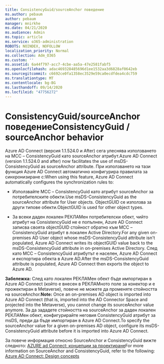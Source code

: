 ```yaml
---
title: ConsistencyGuid/sourceAnchor поведение
ms.author: pebaum
author: pebaum
manager: mnirkhe
ms.date: 04/21/2020
ms.audience: Admin
ms.topic: article
ms.service: o365-administration
ROBOTS: NOINDEX, NOFOLLOW
localization_priority: Normal
ms.collection: Adm_O365
ms.custom: ''
ms.assetid: 6a44f797-acc7-4cbe-aa5a-47e2581fabf5
ms.openlocfilehash: adac469328485696d1ee1532aa3d6828af0642eb
ms.sourcegitcommit: c6692ce0fa1358ec3529e59ca0ecdfdea4cdc759
ms.translationtype: MT
ms.contentlocale: bg-BG
ms.lasthandoff: 09/14/2020
ms.locfileid: "47756272"
---
```

# <a name="consistencyguid--sourceanchor-behavior"></a><span data-ttu-id="9c48b-102">ConsistencyGuid/sourceAnchor поведение</span><span class="sxs-lookup"><span data-stu-id="9c48b-102">ConsistencyGuid / sourceAnchor behavior</span></span>

<span data-ttu-id="9c48b-103">Azure AD Connect (версия 1.1.524.0 и After) сега улеснява използването на МСС – ConsistencyGuid като sourceAnchor атрибут.</span><span class="sxs-lookup"><span data-stu-id="9c48b-103">Azure AD Connect (version 1.1.524.0 and after) now facilitates the use of msDS-ConsistencyGuid as sourceAnchor attribute.</span></span> <span data-ttu-id="9c48b-104">При използването на тази функция Azure AD Connect автоматично конфигурира правилата за синхронизиране с:</span><span class="sxs-lookup"><span data-stu-id="9c48b-104">When using this feature, Azure AD Connect automatically configures the synchronization rules to:</span></span>
  
- <span data-ttu-id="9c48b-105">Използвайте МСС – ConsistencyGuid като атрибут sourceAnchor за потребителските обекти.</span><span class="sxs-lookup"><span data-stu-id="9c48b-105">Use msDS-ConsistencyGuid as the sourceAnchor attribute for User objects.</span></span> <span data-ttu-id="9c48b-106">ObjectGUID се използва за други типове обекти.</span><span class="sxs-lookup"><span data-stu-id="9c48b-106">ObjectGUID is used for other object types.</span></span>
    
- <span data-ttu-id="9c48b-107">За всеки даден локален РЕКЛАМен потребителски обект, чийто атрибут на ConsistencyGuid не е попълнен, Azure AD Connect записва своята objectGUID стойност обратно към МСС – ConsistencyGuid атрибут в локален Active Directory.</span><span class="sxs-lookup"><span data-stu-id="9c48b-107">For any given on-premises AD User object whose msDS-ConsistencyGuid attribute isn't populated, Azure AD Connect writes its objectGUID value back to the msDS-ConsistencyGuid attribute in on-premises Active Directory.</span></span> <span data-ttu-id="9c48b-108">След като МСС – ConsistencyGuid атрибутът е населен, Azure AD Connect и експортира обекта в Azure AD.</span><span class="sxs-lookup"><span data-stu-id="9c48b-108">After the msDS-ConsistencyGuid attribute is populated, Azure AD Connect then exports the object to Azure AD.</span></span>
    
 <span data-ttu-id="9c48b-109">**Забележка:** След като локален РЕКЛАМен обект бъде импортиран в Azure AD Connect (който е внесен в РЕКЛАМното поле за конектор и е прожектиран в Metaverse), повече не можете да променяте стойността на sourceAnchor.</span><span class="sxs-lookup"><span data-stu-id="9c48b-109">**Note:** Once an on-premises AD object is imported into Azure AD Connect (that is, imported into the AD Connector Space and projected into the Metaverse), you cannot change its sourceAnchor value anymore.</span></span> <span data-ttu-id="9c48b-110">За да зададете стойността на sourceAnchor за даден локален РЕКЛАМен обект, конфигурирайте неговия ConsistencyGuid атрибут за msDS, преди да бъде импортиран в Azure AD Connect.</span><span class="sxs-lookup"><span data-stu-id="9c48b-110">To specify the sourceAnchor value for a given on-premises AD object, configure its msDS-ConsistencyGuid attribute before it is imported into Azure AD Connect.</span></span> 
  
<span data-ttu-id="9c48b-111">За повече информация относно SourceAnchor и ConsistencyGuid вижте следното: [AZURE ad Connect: концепции за проектиране](https://docs.microsoft.com/azure/active-directory/connect/active-directory-aadconnect-design-concepts)</span><span class="sxs-lookup"><span data-stu-id="9c48b-111">For more information on SourceAnchor and ConsistencyGuid, refer to the following: [Azure AD Connect: Design concepts](https://docs.microsoft.com/azure/active-directory/connect/active-directory-aadconnect-design-concepts)</span></span>
  

